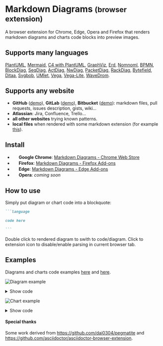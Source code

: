 # Markdown Diagrams <small>(browser extension)</small>

A browser extension for Chrome, Edge, Opera and Firefox that renders markdown diagrams and charts code blocks into preview images.

## Supports many languages
[PlantUML](https://plantuml.com/), [Mermaid](https://mermaid-js.github.io/mermaid), [C4 with PlantUML](https://github.com/RicardoNiepel/C4-PlantUML), [GraphViz](https://www.graphviz.org), [Erd](https://github.com/BurntSushi/erd), [Nomnoml](http://www.nomnoml.com), [BPMN](https://bpmn.io), [BlockDiag](http://blockdiag.com), [SeqDiag](http://blockdiag.com/en/seqdiag), [ActDiag](http://blockdiag.com/en/actdiag), [NwDiag](http://blockdiag.com/en/nwdiag), [PacketDiag](http://blockdiag.com/en/nwdiag/packetdiag-examples.html), [RackDiag](http://blockdiag.com/en/nwdiag/rackdiag-examples.html), [Bytefield](https://github.com/Deep-Symmetry/bytefield-svg), [Ditaa](http://ditaa.sourceforge.net), [Svgbob](https://ivanceras.github.io/svgbob-editor), [UMlet](http://www.itmeyer.at/umlet/uml2), [Vega](https://vega.github.io/vega), [Vega-Lite](https://vega.github.io/vega-lite), [WaveDrom](https://wavedrom.com).

## Supports any website
- **GitHub** ([demo](https://github.com/marcozaccari/markdown-diagrams-browser-extension/tree/master/doc/examples)), **GitLab** ([demo](https://gitlab.com/markzackie/markdown-diagrams-browser-extension/-/tree/master/doc/examples)), **Bitbucket** ([demo](https://bitbucket.org/marcozaccari2/markdown-diagrams-browser-extension/src/master/doc/examples)): markdown files, pull requests, issues description, gists, wiki...
- **Atlassian**: Jira, Confluence, Trello...
- **all other websites** trying known patterns.
- **local files** when rendered with some markdown extension (for example [this](https://chrome.google.com/webstore/detail/markdown-preview-plus/febilkbfcbhebfnokafefeacimjdckgl)).

## Install

- <img height="16" src="https://upload.wikimedia.org/wikipedia/commons/a/a5/Google_Chrome_icon_%28September_2014%29.svg"> **Google Chrome**: [Markdown Diagrams - Chrome Web Store](https://chrome.google.com/webstore/detail/markdown-diagrams/pmoglnmodacnbbofbgcagndelmgaclel)
- <img height="16" src="https://upload.wikimedia.org/wikipedia/commons/a/a0/Firefox_logo%2C_2019.svg"> **Firefox**: [Markdown Diagrams - Firefox Add-ons](https://addons.mozilla.org/en-GB/firefox/addon/markdown-diagrams)
- <img height="16" src="https://upload.wikimedia.org/wikipedia/it/9/98/Microsoft_Edge_logo_%282019%29.svg"> **Edge**: [Markdown Diagrams - Edge Add-ons](https://microsoftedge.microsoft.com/addons/detail/markdown-diagrams/hceenoomhhdkjjijnmlclkpenkapfihe)
- <img height="16" src="https://upload.wikimedia.org/wikipedia/commons/4/49/Opera_2015_icon.svg"> **Opera**: *coming soon*


## How to use

Simply put diagram or chart code into a blockquote:
````markdown
```language

code here

```
````

Double click to rendered diagram to swith to code/diagram. 
Click to extension icon to disable/enable parsing in current browser tab.

## Examples
Diagrams and charts code examples [here](doc/examples) and [here](https://kroki.io/examples.html).

![Diagram example](https://kroki.io/plantuml/svg/eJxNjrEOwjAMRHd_hZUJkPoLVTswMMNWdYiK01hKE5S4C1-Po2RgsvXufOepiM1yHgEutysOw4jmEVnYBv5a4RQNADs0z3QQvqiIQfEUAat3kXzS2sV5a3ZsKXNMasz_OPPuRTVtAgqFKhsXZ3XtIeI57li1nrPc47uiT04blbK2W2UOYNKpj_8Ace07KA==)
<details>
    <summary>Show code</summary>

    ```plantuml
    @startuml
    (*) --> "Initialization"

    if "Some Test" then
    -->[true] "Some Action"
    --> "Another Action"
    -right-> (*)
    else
    ->[false] "Something else"
    -->[Ending process] (*)
    endif

    @enduml
    ```
</details>

![Chart example](https://kroki.io/mermaid/svg/eJwryEzlUnLJTy9WUrBSMLYw41JyTiwBcyxMuZSCoGxDUwDShQm9)
<details>
    <summary>Show code</summary>

    ```mermaid
    pie
    "Dogs" : 386
    "Cats" : 85
    "Rats" : 15
    ```
</details>


#### Special thanks

Some work derived from https://github.com/dai0304/pegmatite and https://github.com/asciidoctor/asciidoctor-browser-extension.
